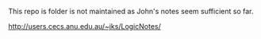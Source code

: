 This repo is folder is not maintained as John's notes seem sufficient so far. 

http://users.cecs.anu.edu.au/~jks/LogicNotes/
